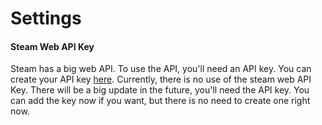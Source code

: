 # Settings

#### Steam Web API Key

Steam has a big web API. To use the API, you'll need an API key. You can create your API key [here](https://steamcommunity.com/dev/apikey). Currently, there is no use of the steam web API Key. There will be a big update in the future, you'll need the API key. You can add the key now if you want, but there is no need to create one right now.

